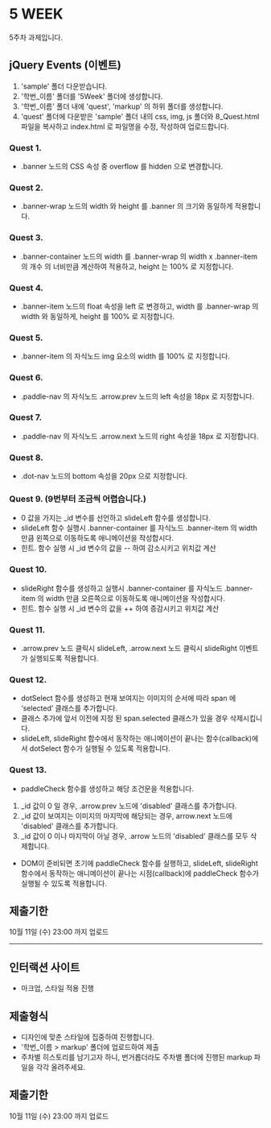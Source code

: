 # 5 WEEK

5주차 과제입니다.

## jQuery Events (이벤트)

1. 'sample' 폴더 다운받습니다.
2. '학번_이름' 폴더를 '5Week' 폴더에 생성합니다.
3. '학번_이름' 폴더 내에 'quest', 'markup' 의 하위 폴더를 생성합니다.
4. 'quest' 폴더에 다운받은 'sample' 폴더 내의 css, img, js 폴더와 8_Quest.html 파일을 복사하고 index.html 로 파일명을 수정, 작성하여 업로드합니다.

### Quest 1.

- .banner 노드의 CSS 속성 중 overflow 를 hidden 으로 변경합니다.

### Quest 2.

- .banner-wrap 노드의 width 와 height 를 .banner 의 크기와 동일하게 적용합니다.

### Quest 3.

- .banner-container 노드의 width 를 .banner-wrap 의 width x .banner-item 의 개수 의 너비만큼 계산하여 적용하고, height 는 100% 로 지정합니다.

### Quest 4.

- .banner-item 노드의 float 속성을 left 로 변경하고, width 를 .banner-wrap 의 width 와 동일하게, height 를 100% 로 지정합니다.

### Quest 5.

- .banner-item 의 자식노드 img 요소의 width 를 100% 로 지정합니다.

### Quest 6.

- .paddle-nav 의 자식노드 .arrow.prev 노드의 left 속성을 18px 로 지정합니다.

### Quest 7.

- .paddle-nav 의 자식노드 .arrow.next 노드의 right 속성을 18px 로 지정합니다.

### Quest 8.

- .dot-nav 노드의 bottom 속성을 20px 으로 지정합니다.

### Quest 9. (9번부터 조금씩 어렵습니다.)

- 0 값을 가지는 _id 변수를 선언하고 slideLeft 함수를 생성합니다.
- slideLeft 함수 실행시 .banner-container 를 자식노드 .banner-item 의 width 만큼 왼쪽으로 이동하도록 애니메이션을 작성합시다.
- 힌트. 함수 실행 시 _id 변수의 값을 -- 하여 감소시키고 위치값 계산

### Quest 10.

- slideRight 함수를 생성하고 실행시 .banner-container 를 자식노드 .banner-item 의 width 만큼 오른쪽으로 이동하도록 애니메이션을 작성합시다.
- 힌트. 함수 실행 시 _id 변수의 값을 ++ 하여 증감시키고 위치값 계산

### Quest 11.

- .arrow.prev 노드 클릭시 slideLeft, .arrow.next 노드 클릭시 slideRight 이벤트가 실행되도록 적용합니다.

### Quest 12.

- dotSelect 함수를 생성하고 현재 보여지는 이미지의 순서에 따라 span 에 ‘selected’ 클래스를 추가합니다.
- 클래스 추가에 앞서 이전에 지정 된 span.selected 클래스가 있을 경우 삭제시킵니다.
- slideLeft, slideRight 함수에서 동작하는 애니메이션이 끝나는 함수(callback)에서 dotSelect 함수가 실행될 수 있도록 적용합니다.

### Quest 13.

- paddleCheck 함수를 생성하고 해당 조건문을 적용합니다.
1. _id 값이 0 일 경우, .arrow.prev 노드에 'disabled' 클래스를 추가합니다.
2. _id 값이 보여지는 이미지의 마지막에 해당되는 경우, arrow.next 노드에 'disabled' 클래스를 추가합니다.
3. _id 값이 0 이나 마지막이 아닐 경우, .arrow 노드의 'disabled' 클래스를 모두 삭제합니다.
- DOM이 준비되면 초기에 paddleCheck 함수를 실행하고, slideLeft, slideRight 함수에서 동작하는 애니메이션이 끝나는 시점(callback)에 paddleCheck 함수가 실행될 수 있도록 적용합니다.



## 제출기한

10월 11일 (수) 23:00 까지 업로드

<hr/>

## 인터랙션 사이트

- 마크업, 스타일 적용 진행

## 제출형식

- 디자인에 맞춘 스타일에 집중하여 진행합니다.
- '학번_이름 > markup' 폴더에 업로드하여 제출
- 주차별 히스토리를 남기고자 하니, 번거롭더라도 주차별 폴더에 진행된 markup 파일을 각각 올려주세요.

## 제출기한

10월 11일 (수) 23:00 까지 업로드